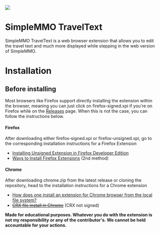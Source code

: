 <img src="https://img.shields.io/github/downloads/alexanderdavidj/traveltext/total?color=76017a&logo=github&logoColor=dadada&style=for-the-badge">

# SimpleMMO TravelText

SimpleMMO TravelText is a web browser extension that allows you to edit the travel text and much more displayed while stepping in the web version of SimpleMMO.

# Installation

## Before installing

Most browsers like Firefox support directly installing the extension within the browser, meaning you can just click on firefox-signed.xpi if you're on Firefox while on the [Releases](https://github.com/alexanderdavidj/traveltext/releases/) page. When this is not the case, you can follow the instructions below.

#### Firefox

After downloading either firefox-signed.xpi or firefox-unsigned.xpi, go to the corresponding installation instructions for a Firefox Extension

-   [Installing Unsigned Extension in Firefox Developer Edition](https://discourse.mozilla.org/t/installing-unsigned-extension-in-firefox-developer-edition/26133/3)
-   [Ways to Install Firefox Extensions](https://www.wikihow.com/Install-Firefox-Extensions) (2nd method)

#### Chrome

After downloading chrome.zip from the latest release or cloning the repository, head to the installation instructions for a Chrome extension

-   [How does one install an extension for Chrome browser from the local file system?](https://superuser.com/a/247654)
-   ~~[CRX file install in Chrome](https://stackoverflow.com/a/11879334/13524375)~~ (CRX not signed)

**Made for educational purposes. Whatever you do with the extension is not my responsibility or any of the contributor's. We cannot be held accountable for your actions.**
